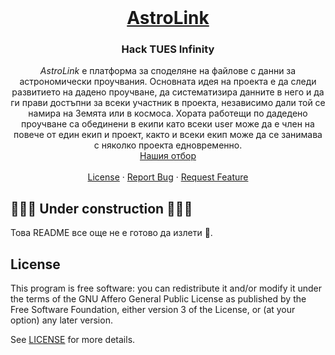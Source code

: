 <br />
<div align="center">
  <a href="https://github.com/false-positive/notewell">
    <h1>AstroLink</h1>
  </a>

  <h3 align="center">Hack TUES Infinity</h3>

  <p align="center">
    <em>AstroLink</em> e платформа за споделяне на файлове с данни за астрономически проучвания. Основната идея на проекта е да следи развитието на дадено проучване, да систематизира данните в него и да ги прави достъпни за всеки участник в проекта, независимо дали той се намира на Земята или в космоса. Хората работещи по дадедено проучване са обединени в екипи като всеки user може да е член на повече от един екип и проект, както и всеки екип може да се занимава с няколко проекта едновременно.
    <br />
    <a href="https://hacktues.com/team?teamId=6201620d1d06c5ac94f4c789&myTeam=true">Нашия отбор</a>
    <br />
    <br />
    <a href="./LICENSE">License</a>
    ·
    <a href="https://github.com/false-positive/notewell/issues">Report Bug</a>
    ·
    <a href="https://github.com/false-positive/notewell/issues">Request Feature</a>
  </p>
</div>

## 🚧🚧🚧 Under construction 🚧🚧🚧

Това README все още не е готово да излети 🚀.

## License

This program is free software: you can redistribute it and/or modify
it under the terms of the GNU Affero General Public License as published by
the Free Software Foundation, either version 3 of the License, or
(at your option) any later version.

See [LICENSE](./LICENSE) for more details.

